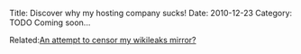 Title: Discover why my hosting company sucks!
Date: 2010-12-23
Category: TODO
Coming soon...

Related:[An attempt to censor my wikileaks mirror?](http://lainconscienciadepablo.net/content/attempt-censor-my-wikileaks-mirror)
